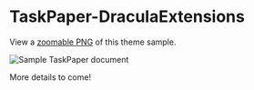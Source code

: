 # TaskPaper-DraculaExtensions

View a [zoomable PNG](https://raw.githubusercontent.com/dickansj/TaskPaper-DraculaExtensions/main/Dracula%20Sample.png) of this theme sample.

![Sample TaskPaper document](https://raw.githubusercontent.com/dickansj/TaskPaper-DraculaExtensions/main/Dracula%20Sample.gif)

More details to come!
